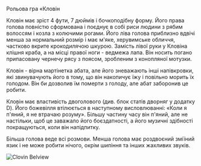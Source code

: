 Рольова гра «Кловін

Кловін має зріст 4 фути, 7 дюймів і бочкоподібну форму. Його права голова повністю сформована і поєднує в собі риси людини з рябим волоссям і козла з колючими рогами. Його ліва голова приблизно вдвічі менша за нормальний розмір і має м'яке, херувимське обличчя, частково вкрите крокодилячою шкурою. Замість лівої руки у Кловіна клішня краба, а на місці правої ноги - ведмежа лапа. Він носить погано припасовану чернечу рясу з поясом, зробленим з конопляної мотузки.

Кловін - вірна мартінетка абата, але його зневажають інші напівкровки, які звинувачують його в тому, що він накопичує їжу і повільно морить їх голодом. Він би дозволив їм померти з голоду, але абат заборонив це робити.

Кловін має властивість двоголового (див. блок статів дворняг у додатку D). Його божевілля втілюється в наступному висловлюванні: «Коли я п'яний, я не втрачаю розуму». Більшу частину часу він п'яний, але не настільки, щоб це заважало його боєздатності, а його музичні здібності покращуються, коли він напідпитку.

Більша голова веде всі розмови. Менша голова має роздвоєний зміїний язик і не може робити нічого, окрім шипіння та інших жахливих звуків.
  
![Clovin Belview](https://5e.tools/img/adventure/CoS/092-cos08-07.webp)